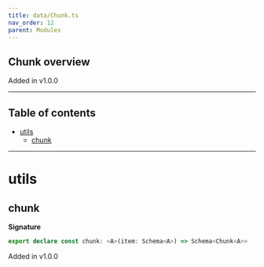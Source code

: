 ```yaml
---
title: data/Chunk.ts
nav_order: 12
parent: Modules
---
```


## Chunk overview

Added in v1.0.0

---

<h2 class="text-delta">Table of contents</h2>

- [utils](#utils)
  - [chunk](#chunk)

---

# utils

## chunk

**Signature**

```ts
export declare const chunk: <A>(item: Schema<A>) => Schema<Chunk<A>>
```

Added in v1.0.0
